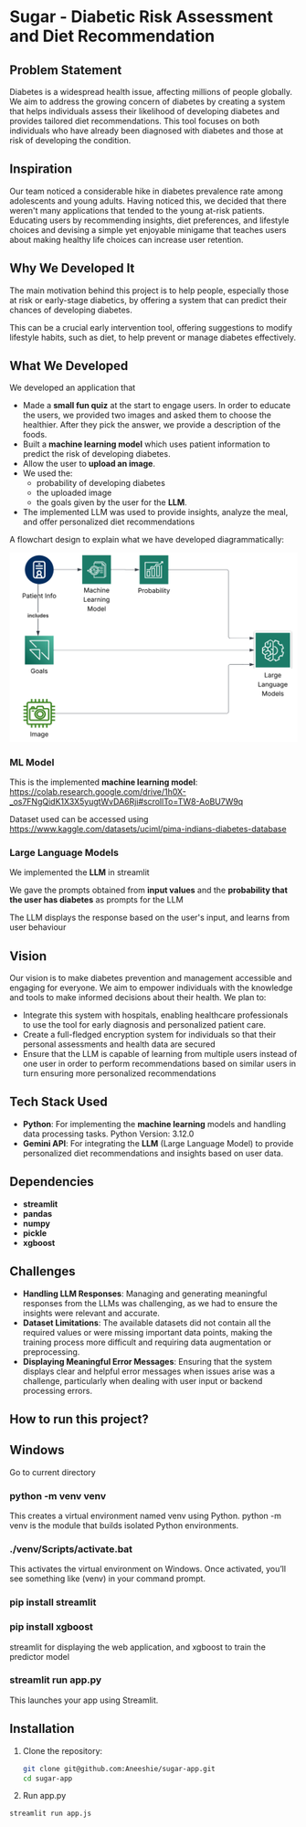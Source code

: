 # Sugar - Diabetic Risk Assessment and Diet Recommendation

## Problem Statement
Diabetes is a widespread health issue, affecting millions of people globally. We aim to address the growing concern of diabetes by creating a system that helps individuals assess their likelihood of developing diabetes and provides tailored diet recommendations. This tool focuses on both individuals who have already been diagnosed with diabetes and those at risk of developing the condition.

## Inspiration
Our team noticed a considerable hike in diabetes prevalence rate among adolescents and young adults. Having noticed this, we decided that there weren't many applications that tended to the young at-risk patients. Educating users by  recommending insights, diet preferences, and lifestyle choices and devising a simple yet enjoyable minigame that teaches users about making healthy life choices  can increase user retention.

## Why We Developed It
The main motivation behind this project is to help people, especially those at risk or early-stage diabetics, by offering a system that can predict their chances of developing diabetes.

This can be a crucial early intervention tool, offering suggestions to modify lifestyle habits, such as diet, to help prevent or manage diabetes effectively.

## What We Developed
We developed an application that
- Made a **small fun quiz** at the start to engage users.
  In order to educate the users, we provided two images and asked them to choose the healthier. After they pick the answer, we provide a description of the foods.
- Built a **machine learning model** which uses patient information to predict the risk of developing diabetes.
- Allow the user to **upload an image**.
- We used the:
  - probability of developing diabetes
  - the uploaded image
  - the goals given by the user
  for the **LLM**.
- The implemented LLM was used to provide insights, analyze the meal, and offer personalized diet recommendations

A flowchart design to explain what we have developed diagrammatically:

![Alt text](https://github.com/Aneeshie/sugar-app/blob/main/flowchart.png?raw=true)

### ML Model
This is the implemented **machine learning model**: https://colab.research.google.com/drive/1h0X-_os7FNgQidK1X3X5yugtWvDA6Rji#scrollTo=TW8-AoBU7W9q

Dataset used can be accessed using https://www.kaggle.com/datasets/uciml/pima-indians-diabetes-database

### Large Language Models
We implemented the **LLM** in streamlit

We gave the prompts obtained from **input values** and the **probability that the user has diabetes** as prompts for the LLM

The LLM displays the response based on the user's input, and learns from user behaviour


## Vision
Our vision is to make diabetes prevention and management accessible and engaging for everyone. We aim to empower individuals with the knowledge and tools to make informed decisions about their health.
We plan to:
 - Integrate this system with hospitals, enabling healthcare professionals to use the tool for early diagnosis and personalized patient care.
 - Create a full-fledged encryption system for individuals so that their personal assessments and health data are secured
 - Ensure that the LLM is capable of learning from multiple users instead of one user in order to perform recommendations based on similar users
in turn ensuring more personalized recommendations

## Tech Stack Used
- **Python**: For implementing the **machine learning** models and handling data processing tasks.
  Python Version: 3.12.0
- **Gemini API**: For integrating the **LLM** (Large Language Model) to provide personalized diet recommendations and insights based on user data.
  
## Dependencies
- **streamlit**
- **pandas**
- **numpy**
- **pickle**
- **xgboost**
  
## Challenges
- **Handling LLM Responses**: Managing and generating meaningful responses from the LLMs was challenging, as we had to ensure the insights were relevant and accurate.
- **Dataset Limitations**: The available datasets did not contain all the required values or were missing important data points, making the training process more difficult and requiring data augmentation or preprocessing.
- **Displaying Meaningful Error Messages**: Ensuring that the system displays clear and helpful error messages when issues arise was a challenge, particularly when dealing with user input or backend processing errors.

## How to run this project?
## Windows

Go to current directory

### python -m venv venv
This creates a virtual environment named venv using Python.
python -m venv is the module that builds isolated Python environments.

### ./venv/Scripts/activate.bat
This activates the virtual environment on Windows.
Once activated, you’ll see something like (venv) in your command prompt.

### pip install streamlit 
### pip install xgboost
streamlit for displaying the web application, and xgboost to train the predictor model

### streamlit run app.py
This launches your app using Streamlit.

## Installation

1. Clone the repository:
   ```bash
   git clone git@github.com:Aneeshie/sugar-app.git
   cd sugar-app

2. Run app.py
  ```bash
  streamlit run app.js
